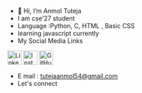 - 👋 Hi, I’m Anmol Tuteja
- I am cse'27 student
- Language :Python, C, HTML , Basic CSS
- learning javascript currently
- My Social Media Links

<a href="https://www.linkedin.com/in/anmol-tuteja-684b0327b/"><img src="http://pngimg.com/uploads/linkedIn/linkedIn_PNG8.png" alt="LinkedIn" height="32" width="32"></a>
<a href="https://www.instagram.com/anmoltuteja287/"><img src="https://upload.wikimedia.org/wikipedia/commons/5/58/Instagram-Icon.png" alt="Instagram" height="32" width="32"></a>
<a href="https://github.com/AnmolTutejaGitHub/"><img src="https://cdn-icons-png.flaticon.com/512/25/25231.png" alt="GitHub" height="32" width="32"></a>

- E mail : tutejaanmol54@gmail.com
- Let's connect 
